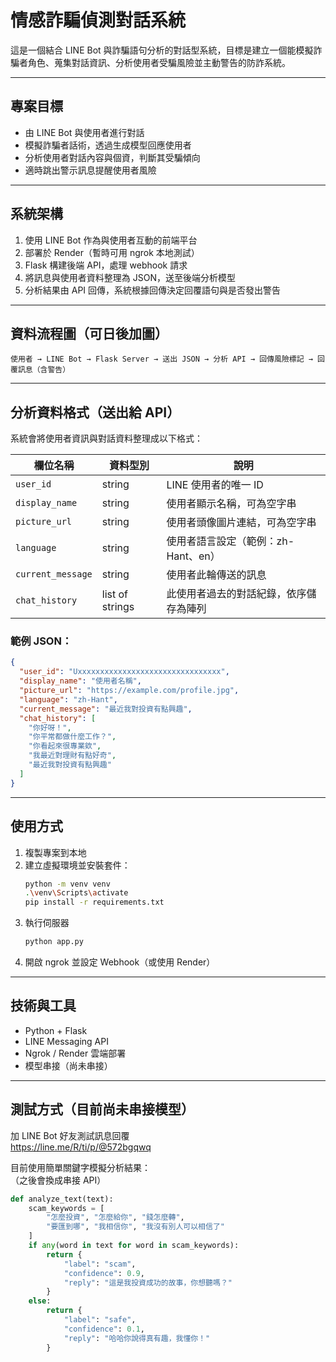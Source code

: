 # 情感詐騙偵測對話系統

這是一個結合 LINE Bot 與詐騙語句分析的對話型系統，目標是建立一個能模擬詐騙者角色、蒐集對話資訊、分析使用者受騙風險並主動警告的防詐系統。

---

## 專案目標

- 由 LINE Bot 與使用者進行對話
- 模擬詐騙者話術，透過生成模型回應使用者
- 分析使用者對話內容與個資，判斷其受騙傾向
- 適時跳出警示訊息提醒使用者風險

---

## 系統架構

1. 使用 LINE Bot 作為與使用者互動的前端平台
2. 部署於 Render（暫時可用 ngrok 本地測試）
3. Flask 構建後端 API，處理 webhook 請求
4. 將訊息與使用者資料整理為 JSON，送至後端分析模型
5. 分析結果由 API 回傳，系統根據回傳決定回覆語句與是否發出警告

---

## 資料流程圖（可日後加圖）

```text
使用者 → LINE Bot → Flask Server → 送出 JSON → 分析 API → 回傳風險標記 → 回覆訊息（含警告）
```

---

## 分析資料格式（送出給 API）

系統會將使用者資訊與對話資料整理成以下格式：

| 欄位名稱         | 資料型別         | 說明                                    |
|------------------|------------------|-----------------------------------------|
| `user_id`        | string           | LINE 使用者的唯一 ID                     |
| `display_name`   | string           | 使用者顯示名稱，可為空字串              |
| `picture_url`    | string           | 使用者頭像圖片連結，可為空字串          |
| `language`       | string           | 使用者語言設定（範例：zh-Hant、en）     |
| `current_message`| string           | 使用者此輪傳送的訊息                    |
| `chat_history`   | list of strings  | 此使用者過去的對話紀錄，依序儲存為陣列 |

### 範例 JSON：

```json
{
  "user_id": "Uxxxxxxxxxxxxxxxxxxxxxxxxxxxxxxxx",
  "display_name": "使用者名稱",
  "picture_url": "https://example.com/profile.jpg",
  "language": "zh-Hant",
  "current_message": "最近我對投資有點興趣",
  "chat_history": [
    "你好呀！",
    "你平常都做什麼工作？",
    "你看起來很專業欸",
    "我最近對理財有點好奇",
    "最近我對投資有點興趣"
  ]
}
```

---

## 使用方式

1. 複製專案到本地
2. 建立虛擬環境並安裝套件：
   ```bash
   python -m venv venv
   .\venv\Scripts\activate
   pip install -r requirements.txt
   ```
3. 執行伺服器
   ```bash
   python app.py
   ```
4. 開啟 ngrok 並設定 Webhook（或使用 Render）

---

## 技術與工具

- Python + Flask
- LINE Messaging API
- Ngrok / Render 雲端部署
- 模型串接（尚未串接）

---

## 測試方式（目前尚未串接模型）

加 LINE Bot 好友測試訊息回覆  
https://line.me/R/ti/p/@572bgqwq

目前使用簡單關鍵字模擬分析結果：  
（之後會換成串接 API）

```python
def analyze_text(text):
    scam_keywords = [
        "怎麼投資", "怎麼給你", "錢怎麼轉",
        "要匯到哪", "我相信你", "我沒有別人可以相信了"
    ]
    if any(word in text for word in scam_keywords):
        return {
            "label": "scam",
            "confidence": 0.9,
            "reply": "這是我投資成功的故事，你想聽嗎？"
        }
    else:
        return {
            "label": "safe",
            "confidence": 0.1,
            "reply": "哈哈你說得真有趣，我懂你！"
        }
